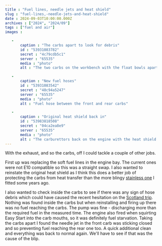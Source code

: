```yaml
---
title : "Fuel lines, needle jets and heat shield"
slug : "fuel-lines,-needle-jets-and-heat-shield"
date : 2024-09-03T10:00:00.000Z
archives : ["2024", "2024/09"]
tags : ["fuel and air"]
images :

   -
       caption : "The carbs apart to look for debris"
       id : "53931083782"
       secret : "4c79cdb5c1"
       server : "65535"
       media : "photo"
       alt : "The two carbs on the workbench with the float bowls apart"

   -
       caption : "New fuel hoses"
       id : "53931083542"
       secret : "48c94a5247"
       server : "65535"
       media : "photo"
       alt : "Fuel hose between the front and rear carbs"

   -
       caption : "Original heat shield back in"
       id : "53983818508"
       secret : "04ca2ea8e9"
       server : "65535"
       media : "photo"
       alt : "The carburettors back on the engine with the heat shield sitting behind"
---
```


With the exhaust, and so the carbs, off I could tackle a couple of other jobs. 

First up was replacing the soft fuel lines in the engine bay. The current ones were not E10 compatible so this was a straight swap. I also wanted to reinstate the original heat shield as I think this does a better job of protecting the carbs from heat transfer than the more blingy [stainless one](/posts/heat-shield/) I fitted some years ago.

I also wanted to check inside the carbs to see if there was any sign of hose debris which could have caused the recent hesitation on the [Scotland trip](/posts/short-trip-to-scotland/). Nothing was found inside the carbs but when reinstalling and firing up there was no fuel reaching the carbs. The pump was fine - discharging more than the required fuel in the measured time. The engine also fired when squirting Easy Start into the carb mouths, so it was definitely fuel starvation. Taking the carbs apart I found the needle jet in the front carb was sticking closed and so preventing fuel reaching the rear one too. A quick additional clean and everything was back to normal again. We'll have to see if that was the cause of the blip.